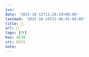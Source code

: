 ```yaml
---
ivs:
date: '2025-10-13T11:26:19+08:00'
lastmod: '2025-10-14T21:46:45-08:00'
title: 󰏙
url: 󰏙
tags: [丹]
hex: 4E39
src: DCCV
note:
---
```

